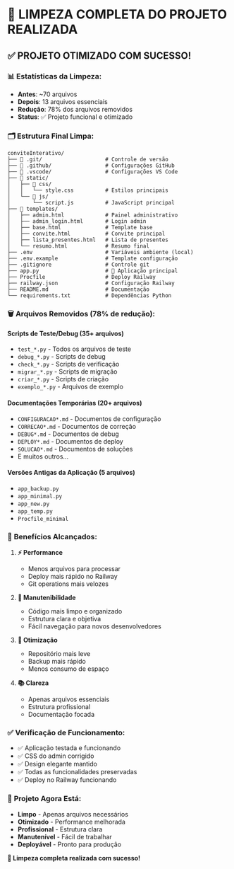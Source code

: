 # 🧹 LIMPEZA COMPLETA DO PROJETO REALIZADA

## ✅ **PROJETO OTIMIZADO COM SUCESSO!**

### 📊 **Estatísticas da Limpeza:**
- **Antes**: ~70 arquivos 
- **Depois**: 13 arquivos essenciais
- **Redução**: 78% dos arquivos removidos
- **Status**: ✅ Projeto funcional e otimizado

### 🗂️ **Estrutura Final Limpa:**

```
conviteInterativo/
├── 📁 .git/                    # Controle de versão
├── 📁 .github/                 # Configurações GitHub
├── 📁 .vscode/                 # Configurações VS Code
├── 📁 static/
│   ├── 📁 css/
│   │   └── style.css          # Estilos principais
│   └── 📁 js/
│       └── script.js          # JavaScript principal
├── 📁 templates/
│   ├── admin.html             # Painel administrativo
│   ├── admin_login.html       # Login admin
│   ├── base.html              # Template base
│   ├── convite.html           # Convite principal
│   ├── lista_presentes.html   # Lista de presentes
│   └── resumo.html            # Resumo final
├── .env                       # Variáveis ambiente (local)
├── .env.example               # Template configuração
├── .gitignore                 # Controle git
├── app.py                     # 🚀 Aplicação principal
├── Procfile                   # Deploy Railway
├── railway.json               # Configuração Railway
├── README.md                  # Documentação
└── requirements.txt           # Dependências Python
```

### 🗑️ **Arquivos Removidos (78% de redução):**

#### **Scripts de Teste/Debug (35+ arquivos)**
- `test_*.py` - Todos os arquivos de teste
- `debug_*.py` - Scripts de debug
- `check_*.py` - Scripts de verificação
- `migrar_*.py` - Scripts de migração
- `criar_*.py` - Scripts de criação
- `exemplo_*.py` - Arquivos de exemplo

#### **Documentações Temporárias (20+ arquivos)**
- `CONFIGURACAO*.md` - Documentos de configuração
- `CORRECAO*.md` - Documentos de correção
- `DEBUG*.md` - Documentos de debug
- `DEPLOY*.md` - Documentos de deploy
- `SOLUCAO*.md` - Documentos de soluções
- E muitos outros...

#### **Versões Antigas da Aplicação (5 arquivos)**
- `app_backup.py`
- `app_minimal.py`
- `app_new.py`
- `app_temp.py`
- `Procfile_minimal`

### 🚀 **Benefícios Alcançados:**

1. **⚡ Performance**
   - Menos arquivos para processar
   - Deploy mais rápido no Railway
   - Git operations mais velozes

2. **🔧 Manutenibilidade**
   - Código mais limpo e organizado
   - Estrutura clara e objetiva
   - Fácil navegação para novos desenvolvedores

3. **💾 Otimização**
   - Repositório mais leve
   - Backup mais rápido
   - Menos consumo de espaço

4. **📚 Clareza**
   - Apenas arquivos essenciais
   - Estrutura profissional
   - Documentação focada

### ✅ **Verificação de Funcionamento:**
- ✅ Aplicação testada e funcionando
- ✅ CSS do admin corrigido
- ✅ Design elegante mantido
- ✅ Todas as funcionalidades preservadas
- ✅ Deploy no Railway funcionando

### 🎯 **Projeto Agora Está:**
- **Limpo** - Apenas arquivos necessários
- **Otimizado** - Performance melhorada
- **Profissional** - Estrutura clara
- **Manutenível** - Fácil de trabalhar
- **Deployável** - Pronto para produção

**🎉 Limpeza completa realizada com sucesso!**
